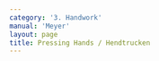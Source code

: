 ```yaml
---
category: '3. Handwork'
manual: 'Meyer'
layout: page
title: Pressing Hands / Hendtrucken
---
```


<link rel="import" href="/bower_components/polymer/polymer.html">
<link rel="import" href="shared-styles.html">

<dom-module id="{{ page.url | split:'/' | last | remove: '.html' }}-element">
  <template>
    <style include="shared-styles">
      :host {
        display: block;

        padding: 10px;
      }
    </style>

    <div class="card">

      <h1>{{ page.title }}</h1>


      <p>Transcription:</p>
      <blockquote><p>Pressing hands strongly resembles the slice on the arm since it is always executed as with the High and Low slice.</p>

      <blockquote><p>For example, if your opponent overruns you with cloddish blows, then go under their stroke with the Crown, or else a high parrying, or go under them with hanging and catch their sword on the flat of your blade. And when you come under their sword, then if they go back up from your weapon with their stroke, see that you pursue them with your forte and fall on them with your shield from below in front of his fists, so that you get them with the forte of your blade. Push them up away from you with your shield and cut long toward the opening.</p></blockquote>
      </blockquote>

    </div>
  </template>

  <script>
    Polymer({
      is: '{{ page.url | split:'/' | last | remove: '.html' }}-element',
    });
  </script>
</dom-module>